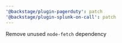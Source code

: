 ```yaml
---
'@backstage/plugin-pagerduty': patch
'@backstage/plugin-splunk-on-call': patch
---
```


Remove unused `node-fetch` dependency
